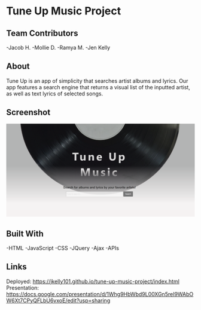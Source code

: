# Tune Up Music Project

## Team Contributors

-Jacob H.
-Mollie D.
-Ramya M.
-Jen Kelly

## About

Tune Up is an app of simplicity that searches artist albums and lyrics. Our app features a search engine that returns a visual list of the inputted artist, as well as text lyrics of selected songs. 

## Screenshot

![Screenshot](assets\img\cover.png)

## Built With

-HTML
-JavaScript
-CSS
-JQuery
-Ajax
-APIs

## Links

Deployed: https://jkelly101.github.io/tune-up-music-project/index.html
Presentation: https://docs.google.com/presentation/d/1Whg9HbWbd9L00XGn5reI9WAbOW6Xt7CPyQFLbU6vxoE/edit?usp=sharing

